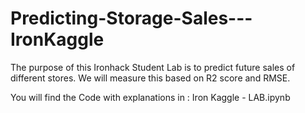 # Predicting-Storage-Sales---IronKaggle

The purpose of this Ironhack Student Lab is to predict future sales of different stores. 
We will measure this based on R2 score and RMSE.

You will find the Code with explanations in : Iron Kaggle - LAB.ipynb
